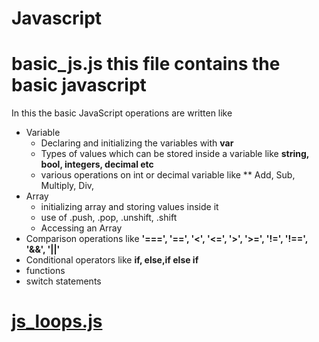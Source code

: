 # Javascript
#
# **basic_js.js**  this file contains the basic javascript
In this the basic JavaScript operations are written like
* Variable
  * Declaring and initializing the variables with **var**
  * Types of values which can be stored inside a variable like **string, bool, integers, decimal etc**
  * various operations on int or decimal variable like  ** Add, Sub, Multiply, Div, 
* Array
  * initializing array and storing values inside it
  * use of .push, .pop, .unshift, .shift
  * Accessing an Array
* Comparison operations like **'===', '==', '<', '<=', '>', '>=', '!=', '!==', '&&', '||'**
* Conditional operators like **if, else,if else if**
* functions
* switch statements
#
# **[js_loops.js](https://github.com/Pranav-n-js/Javascript/blob/main/basic_js.js)** 

